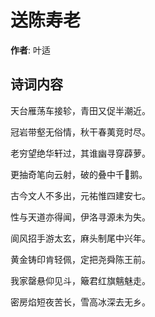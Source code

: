 # 送陈寿老

**作者**: 叶适

## 诗词内容

天台雁荡车接轸，青田又促半潮近。

冠岩带壑无俗情，秋干春荑竞时尽。

老穷望绝华轩过，其谁幽寻穿薜萝。

更抽奇笔向云射，破的叠中千𫛤鹅。

古今文人不多出，元祐惟四建安七。

性与天道亦得闻，伊洛寻源未为失。

阆风招手游太玄，麻头制尾中兴年。

黄金铸印肯轻佩，定把尧舜陈王前。

我家罄悬仰见斗，簸君红旗魑魅走。

密房焰短夜苦长，雪高冰深去无乡。

